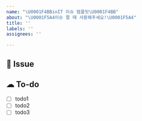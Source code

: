 ```yaml
---
name: "\U0001F4BBinIT 이슈 템플릿\U0001F4BB"
about: "\U0001F5A4이슈 팔 때 사용해주세요!\U0001F5A4"
title: ''
labels: ''
assignees: ''

---
```


## 🌹 Issue



## ☁ To-do
- [ ] todo1
- [ ] todo2
- [ ] todo3
